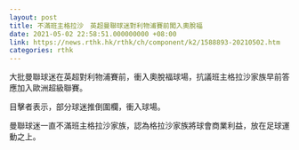 ```yaml
---
layout: post
title: 不滿班主格拉沙　英超曼聯球迷對利物浦賽前闖入奧脫福
date: 2021-05-02 22:58:51.000000000 +08:00
link: https://news.rthk.hk/rthk/ch/component/k2/1588893-20210502.htm
categories: rthk
---
```


大批曼聯球迷在英超對利物浦賽前，衝入奧脫福球場，抗議班主格拉沙家族早前答應加入歐洲超級聯賽。

目擊者表示，部分球迷推倒圍欄，衝入球場。

曼聯球迷一直不滿班主格拉沙家族，認為格拉沙家族將球會商業利益，放在足球運動之上。
